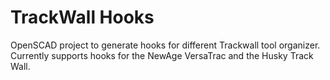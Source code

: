 # TrackWall Hooks

OpenSCAD project to generate hooks for different Trackwall tool organizer.
Currently supports hooks for the NewAge VersaTrac and the Husky Track Wall.


